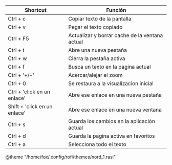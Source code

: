 
| Shortcut                     | Función                                        |
| ---------------------------- | ---------------------------------------------- |
| Ctrl + c                     | Copiar texto de la pantalla                    |
| Ctrl + v                     | Pegar el texto copiado                         |
| Ctrl + F5                    | Actualizar y borrar cache de la ventana actual |
| Ctrl + t                     | Abre una nueva pestaña                         |
| Ctrl + w                     | Cierra la pestaña activa                       |
| Ctrl + f                     | Busca un texto en la pagina actual             |
| Ctrl + '+/-'                 | Acercar/alejar el zoom                         |
| Ctrl + 0                     | Se restaura a la visualizacion inicial         |
| Ctrl + 'click en un enlace'  | Abre ese enlace en una nueva pestaña           |
| Shift + 'click en un enlace' | Abre ese enlace en una nueva ventana           |
| Ctrl + s                     | Guarda los cambios en la aplicación actual     |
| Ctrl + d                     | Guarda la pagina activa en favoritos           |
| Ctrl + a                     | Selecciona todo el texto                       |

@theme "/home/fox/.config/rofi/themes/nord_1.rasi" 